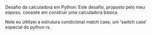 Desafio da calculadora em Python: Este desafio, proposto pelo meu esposo, consiste em construir uma calculadora básica.

Nele eu últilizei a estrutura condicional match case, um 'switch case' especial do python rs.
